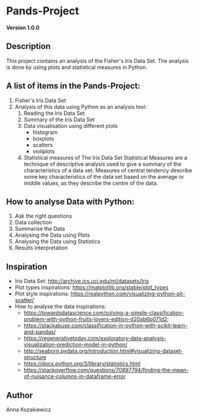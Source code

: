 # Pands-Project

**Version 1.0.0**

## Description
This project contains an analysis of the Fisher's Iris Data Set. The analysis is done by using plots and statistical measures in Python. 

## A list of items in the Pands-Project:
1. Fisher's Iris Data Set
2. Analysis of this data using Python as an analysis tool:
    1. Reading the Iris Data Set
    2. Summary of the Iris Data Set
    3. Data visualisation using different plots
        - histogram
        - boxplots
        - scatters
        - violiplots
    4. Statistical measures of The Iris Data Set
    Statistical Measures are a technique of descriptive analysis used to give a summary of the characteristics of a data set. Measures of central tendency describe some key characteristics of the data set based on the average or middle values, as they describe the centre of the data.

## How to analyse Data with Python:
1. Ask the right questions
2. Data collection
3. Summarise the Data
4. Analysing the Data using Plots
5. Analysing the Data using Statistics
6. Results interpretation 

## Inspiration
- Iris Data Set: http://archive.ics.uci.edu/ml/datasets/Iris
- Plot types inspirations: https://matplotlib.org/stable/plot_types
- Plot style inspirations: https://realpython.com/visualizing-python-plt-scatter/
- How to analyse the data inspirations: 
    - https://towardsdatascience.com/solving-a-simple-classification-problem-with-python-fruits-lovers-edition-d20ab6b071d2;
    - https://stackabuse.com/classification-in-python-with-scikit-learn-and-pandas/
    - https://regenerativetoday.com/exploratory-data-analysis-visualization-prediction-model-in-python/
    - http://seaborn.pydata.org/introduction.html#visualizing-dataset-structure
    - https://docs.python.org/3/library/statistics.html
    - https://stackoverflow.com/questions/70897794/finding-the-mean-of-nuisance-columns-in-dataframe-error

## Author

Anna Kozakiewicz
